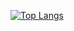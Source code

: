 [![Top Langs](https://github-readme-stats.vercel.app/api/top-langs/?username=u-Kuro&hide_border=true&bg_color=0d1117&title_color=f0f6fc&text_color=f0f6fc&border_color=3d4443&layout=normal&langs_count=100&theme=radical&custom_tittle=‎<+My+Most+Used+Languages+/>)](https://github.com/u-Kuro)
